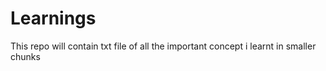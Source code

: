 # Learnings
This repo will contain txt file of all the important concept i learnt in smaller chunks
